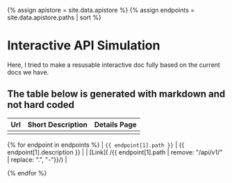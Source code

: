 {% assign apistore = site.data.apistore %}
{% assign endpoints = site.data.apistore.paths | sort %}
<!-- {{ endpoints }} -->
# Interactive API Simulation

Here, I tried to make a resusable interactive doc fully based on the current docs we have.

## The table below is generated with markdown and not hard coded

| Url | Short Description | Details Page |
| :--- | :--- | :--- |
| | | |
{% for endpoint in endpoints %}
| `{{ endpoint[1].path }}` | {{ endpoint[1].description }} | | [Link]( /{{ endpoint[1].path | remove: "/api/v1/" | replace: ".", "-"}}/) |

{% endfor %}
